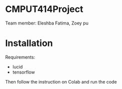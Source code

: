 # CMPUT414Project
Team member: Eleshba Fatima, Zoey pu

# Installation
Requirements:
- lucid
- tensorflow

Then follow the instruction on Colab and run the code
